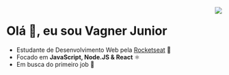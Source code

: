 <img align="right" src="https://i.imgur.com/UPUPvnZ.png"/>

# Olá 👋, eu sou Vagner Junior

- Estudante de Desenvolvimento Web pela [Rocketseat](https://github.com/Rocketseat) 🚀
- Focado em **JavaScript, Node.JS & React** ⚛️
- Em busca do primeiro job 💼

